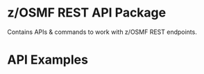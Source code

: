 # z/OSMF REST API Package

Contains APIs & commands to work with z/OSMF REST endpoints.

# API Examples
